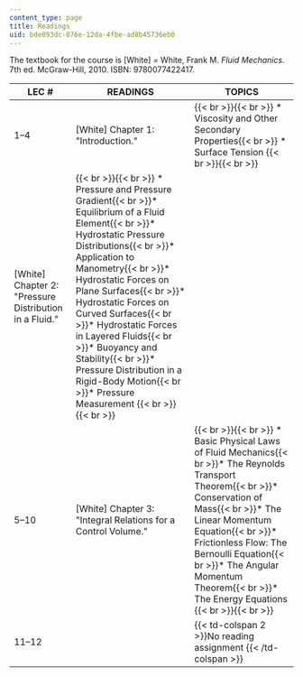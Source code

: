 ```yaml
---
content_type: page
title: Readings
uid: bde093dc-076e-12da-4fbe-ad8b45736eb0
---
```


The textbook for the course is \[White\] = White, Frank M. _Fluid Mechanics._ 7th ed. McGraw-Hill, 2010. ISBN: 9780077422417.

| LEC # | READINGS | TOPICS |
| --- | --- | --- |
| 1–4 | \[White\] Chapter 1: "Introduction." |  {{< br >}}{{< br >}} *   Viscosity and Other Secondary Properties{{< br >}}    *   Surface Tension {{< br >}}{{< br >}}  |
| \[White\] Chapter 2: "Pressure Distribution in a Fluid." |  {{< br >}}{{< br >}} *   Pressure and Pressure Gradient{{< br >}}*   Equilibrium of a Fluid Element{{< br >}}*   Hydrostatic Pressure Distributions{{< br >}}*   Application to Manometry{{< br >}}*   Hydrostatic Forces on Plane Surfaces{{< br >}}*   Hydrostatic Forces on Curved Surfaces{{< br >}}*   Hydrostatic Forces in Layered Fluids{{< br >}}*   Buoyancy and Stability{{< br >}}*   Pressure Distribution in a Rigid-Body Motion{{< br >}}*   Pressure Measurement {{< br >}}{{< br >}}  |
| 5–10 | \[White\] Chapter 3: "Integral Relations for a Control Volume." |  {{< br >}}{{< br >}} *   Basic Physical Laws of Fluid Mechanics{{< br >}}*   The Reynolds Transport Theorem{{< br >}}*   Conservation of Mass{{< br >}}*   The Linear Momentum Equation{{< br >}}*   Frictionless Flow: The Bernoulli Equation{{< br >}}*   The Angular Momentum Theorem{{< br >}}*   The Energy Equations {{< br >}}{{< br >}}  |
| 11–12 || {{< td-colspan 2 >}}No reading assignment {{< /td-colspan >}} |